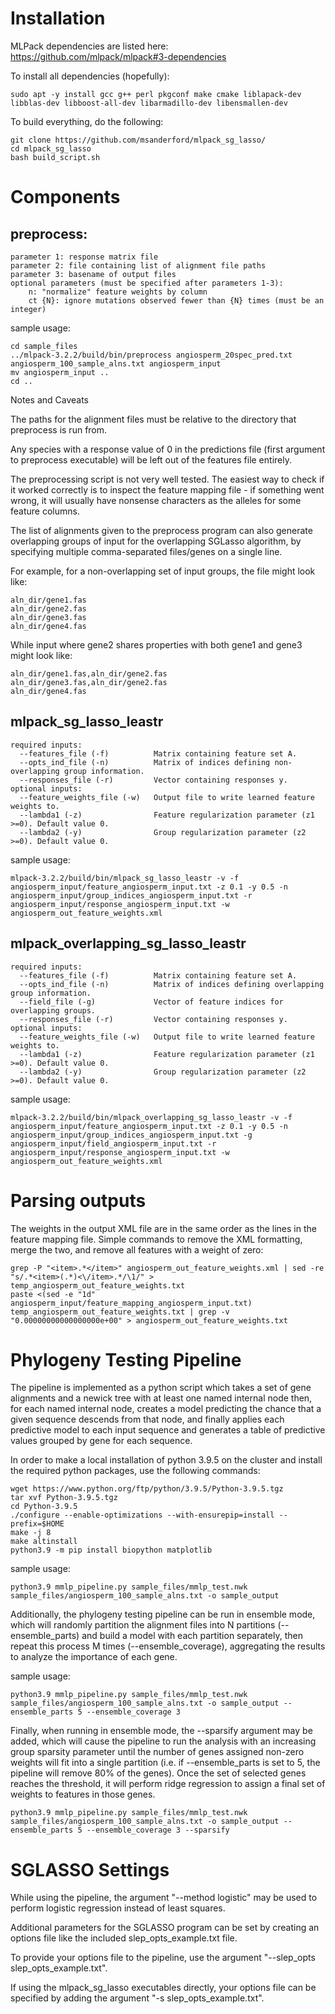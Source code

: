 # Installation

MLPack dependencies are listed here: https://github.com/mlpack/mlpack#3-dependencies

To install all dependencies (hopefully):

	sudo apt -y install gcc g++ perl pkgconf make cmake liblapack-dev libblas-dev libboost-all-dev libarmadillo-dev libensmallen-dev

To build everything, do the following:

	git clone https://github.com/msanderford/mlpack_sg_lasso/
	cd mlpack_sg_lasso
	bash build_script.sh

# Components

## preprocess:

	parameter 1: response matrix file
	parameter 2: file containing list of alignment file paths
	parameter 3: basename of output files
	optional parameters (must be specified after parameters 1-3):
		n: "normalize" feature weights by column
		ct {N}: ignore mutations observed fewer than {N} times (must be an integer)
sample usage:

	cd sample_files
	../mlpack-3.2.2/build/bin/preprocess angiosperm_20spec_pred.txt angiosperm_100_sample_alns.txt angiosperm_input
	mv angiosperm_input ..
	cd ..

Notes and Caveats

The paths for the alignment files must be relative to the directory that preprocess is run from.

Any species with a response value of 0 in the predictions file (first argument to preprocess executable) will be left out of the features file entirely.

The preprocessing script is not very well tested. The easiest way to check if it worked correctly is to inspect the feature mapping file - if something went wrong, it will usually have nonsense characters as the alleles for some feature columns.

The list of alignments given to the preprocess program can also generate overlapping groups of input for the overlapping SGLasso algorithm, by specifying multiple comma-separated files/genes on a single line.

For example, for a non-overlapping set of input groups, the file might look like:

	aln_dir/gene1.fas
	aln_dir/gene2.fas
	aln_dir/gene3.fas
	aln_dir/gene4.fas

While input where gene2 shares properties with both gene1 and gene3 might look like:

	aln_dir/gene1.fas,aln_dir/gene2.fas
	aln_dir/gene3.fas,aln_dir/gene2.fas
	aln_dir/gene4.fas


## mlpack_sg_lasso_leastr

	required inputs:
	  --features_file (-f)          Matrix containing feature set A.
	  --opts_ind_file (-n)          Matrix of indices defining non-overlapping group information.
	  --responses_file (-r)         Vector containing responses y.
	optional inputs:
	  --feature_weights_file (-w)   Output file to write learned feature weights to.
	  --lambda1 (-z)                Feature regularization parameter (z1 >=0). Default value 0.
	  --lambda2 (-y)                Group regularization parameter (z2 >=0). Default value 0.

sample usage:

	mlpack-3.2.2/build/bin/mlpack_sg_lasso_leastr -v -f angiosperm_input/feature_angiosperm_input.txt -z 0.1 -y 0.5 -n angiosperm_input/group_indices_angiosperm_input.txt -r angiosperm_input/response_angiosperm_input.txt -w angiosperm_out_feature_weights.xml


## mlpack_overlapping_sg_lasso_leastr

	required inputs:
	  --features_file (-f)          Matrix containing feature set A.
	  --opts_ind_file (-n)          Matrix of indices defining overlapping group information.
	  --field_file (-g)             Vector of feature indices for overlapping groups.
	  --responses_file (-r)         Vector containing responses y.
	optional inputs:
	  --feature_weights_file (-w)   Output file to write learned feature weights to.
	  --lambda1 (-z)                Feature regularization parameter (z1 >=0). Default value 0.
	  --lambda2 (-y)                Group regularization parameter (z2 >=0). Default value 0.

sample usage:

	mlpack-3.2.2/build/bin/mlpack_overlapping_sg_lasso_leastr -v -f angiosperm_input/feature_angiosperm_input.txt -z 0.1 -y 0.5 -n angiosperm_input/group_indices_angiosperm_input.txt -g angiosperm_input/field_angiosperm_input.txt -r angiosperm_input/response_angiosperm_input.txt -w angiosperm_out_feature_weights.xml


# Parsing outputs

The weights in the output XML file are in the same order as the lines in the feature mapping file.
Simple commands to remove the XML formatting, merge the two, and remove all features with a weight of zero:

	grep -P "<item>.*</item>" angiosperm_out_feature_weights.xml | sed -re "s/.*<item>(.*)<\/item>.*/\1/" > temp_angiosperm_out_feature_weights.txt
	paste <(sed -e "1d" angiosperm_input/feature_mapping_angiosperm_input.txt) temp_angiosperm_out_feature_weights.txt | grep -v "0.00000000000000000e+00" > angiosperm_out_feature_weights.txt

# Phylogeny Testing Pipeline

The pipeline is implemented as a python script which takes a set of gene alignments and a newick tree with at least one named internal node then, for each named internal node, creates a model predicting the chance that a given sequence descends from that node, and finally applies each predictive model to each input sequence and generates a table of predictive values grouped by gene for each sequence.

In order to make a local installation of python 3.9.5 on the cluster and install the required python packages, use the following commands:

	wget https://www.python.org/ftp/python/3.9.5/Python-3.9.5.tgz
	tar xvf Python-3.9.5.tgz
	cd Python-3.9.5
	./configure --enable-optimizations --with-ensurepip=install --prefix=$HOME
	make -j 8
	make altinstall
	python3.9 -m pip install biopython matplotlib

sample usage:

	python3.9 mmlp_pipeline.py sample_files/mmlp_test.nwk sample_files/angiosperm_100_sample_alns.txt -o sample_output

Additionally, the phylogeny testing pipeline can be run in ensemble mode, which will randomly partition the alignment files into N partitions (--ensemble_parts) and build a model with each partition separately, then repeat this process M times (--ensemble_coverage), aggregating the results to analyze the importance of each gene.

sample usage:

	python3.9 mmlp_pipeline.py sample_files/mmlp_test.nwk sample_files/angiosperm_100_sample_alns.txt -o sample_output --ensemble_parts 5 --ensemble_coverage 3

Finally, when running in ensemble mode, the --sparsify argument may be added, which will cause the pipeline to run the analysis with an increasing group sparsity parameter until the number of genes assigned non-zero weights will fit into a single partition (i.e. if --ensemble_parts is set to 5, the pipeline will remove 80% of the genes). Once the set of selected genes reaches the threshold, it will perform ridge regression to assign a final set of weights to features in those genes.

	python3.9 mmlp_pipeline.py sample_files/mmlp_test.nwk sample_files/angiosperm_100_sample_alns.txt -o sample_output --ensemble_parts 5 --ensemble_coverage 3 --sparsify


# SGLASSO Settings

While using the pipeline, the argument "--method logistic" may be used to perform logistic regression instead of least squares.

Additional parameters for the SGLASSO program can be set by creating an options file like the included slep_opts_example.txt file.

To provide your options file to the pipeline, use the argument "--slep_opts slep_opts_example.txt".

If using the mlpack_sg_lasso executables directly, your options file can be specified by adding the argument "-s slep_opts_example.txt".
